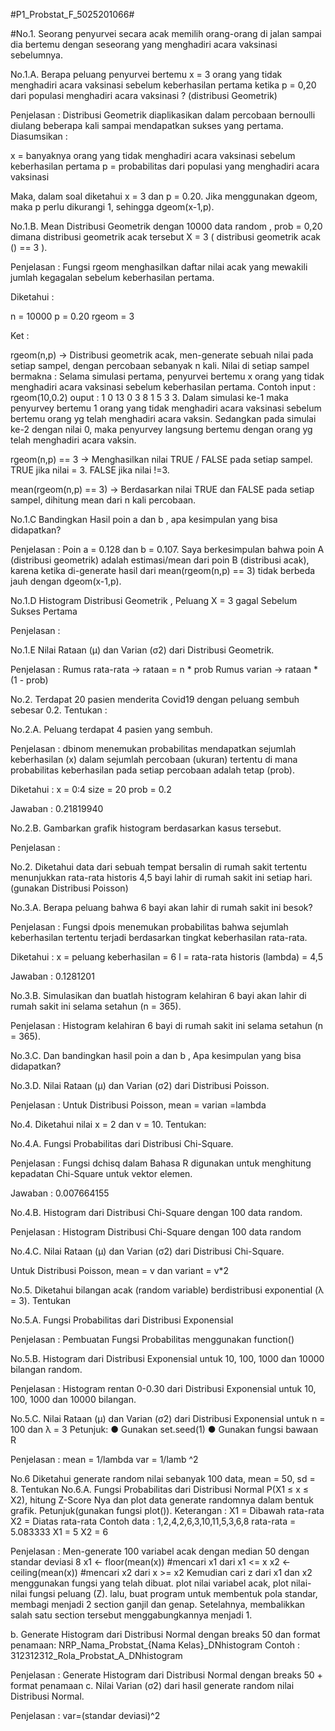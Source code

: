 #P1_Probstat_F_5025201066#

#No.1.
Seorang penyurvei secara acak memilih orang-orang di jalan sampai dia bertemu dengan seseorang yang menghadiri acara vaksinasi sebelumnya.

No.1.A. 
Berapa peluang penyurvei bertemu x = 3 orang yang tidak menghadiri acara vaksinasi sebelum keberhasilan pertama ketika p = 0,20 dari populasi menghadiri acara vaksinasi ? (distribusi Geometrik)

Penjelasan :
Distribusi Geometrik diaplikasikan dalam percobaan bernoulli diulang beberapa kali sampai mendapatkan sukses yang pertama. Diasumsikan : 

x = banyaknya orang yang tidak menghadiri acara vaksinasi sebelum keberhasilan pertama
p = probabilitas dari populasi yang menghadiri acara vaksinasi

Maka, dalam soal diketahui x = 3 dan p = 0.20. Jika menggunakan dgeom, maka p perlu dikurangi 1, sehingga dgeom(x-1,p).

No.1.B. 
Mean Distribusi Geometrik dengan 10000 data random , prob = 0,20 dimana distribusi geometrik acak tersebut X = 3 ( distribusi geometrik acak () == 3 ). 

Penjelasan :
Fungsi rgeom menghasilkan daftar nilai acak yang mewakili jumlah kegagalan sebelum keberhasilan pertama.

Diketahui :

n = 10000
p = 0.20
rgeom = 3

Ket :

rgeom(n,p) -> Distribusi geometrik acak, men-generate sebuah nilai pada setiap sampel, dengan percobaan sebanyak n kali. Nilai di setiap sampel bermakna : Selama simulasi pertama, penyurvei bertemu x orang yang tidak menghadiri acara vaksinasi sebelum keberhasilan pertama. Contoh input : rgeom(10,0.2) ouput : 1  0 13  0  3  8  1  5  3  3. Dalam simulasi ke-1 maka penyurvey bertemu 1 orang yang tidak menghadiri acara vaksinasi sebelum bertemu orang yg telah menghadiri acara vaksin. Sedangkan pada simulai ke-2 dengan nilai 0, maka penyurvey langsung bertemu dengan orang yg telah menghadiri acara vaksin.

rgeom(n,p) == 3 -> Menghasilkan nilai TRUE / FALSE pada setiap sampel. TRUE jika nilai = 3. FALSE jika nilai !=3.

mean(rgeom(n,p) == 3) -> Berdasarkan nilai TRUE dan FALSE pada setiap sampel, dihitung mean dari n kali percobaan.

No.1.C
Bandingkan Hasil poin a dan b , apa kesimpulan yang bisa didapatkan?

Penjelasan :
Poin a = 0.128 dan b = 0.107.
Saya berkesimpulan bahwa poin A (distribusi geometrik) adalah estimasi/mean dari poin B (distribusi acak), karena ketika di-generate hasil dari mean(rgeom(n,p) == 3) tidak berbeda jauh dengan dgeom(x-1,p).

No.1.D
Histogram Distribusi Geometrik , Peluang X = 3 gagal Sebelum Sukses Pertama

Penjelasan :

No.1.E
Nilai Rataan (μ) dan Varian (σ2) dari Distribusi Geometrik.

Penjelasan : 
Rumus rata-rata -> rataan = n * prob
Rumus varian -> rataan * (1 - prob)

No.2.
Terdapat 20 pasien menderita Covid19 dengan peluang sembuh sebesar 0.2. Tentukan :

No.2.A.
Peluang terdapat 4 pasien yang sembuh.

Penjelasan :
dbinom menemukan probabilitas mendapatkan sejumlah keberhasilan (x) dalam sejumlah percobaan (ukuran) tertentu di mana probabilitas keberhasilan pada setiap percobaan adalah tetap (prob).

Diketahui :
x = 0:4
size = 20
prob = 0.2

Jawaban : 0.21819940

No.2.B.
Gambarkan grafik histogram berdasarkan kasus tersebut.

Penjelasan :

No.2.
Diketahui data dari sebuah tempat bersalin di rumah sakit tertentu menunjukkan rata-rata historis 4,5 bayi lahir di rumah sakit ini setiap hari. (gunakan Distribusi Poisson)

No.3.A. Berapa peluang bahwa 6 bayi akan lahir di rumah sakit ini besok?

Penjelasan :
Fungsi dpois menemukan probabilitas bahwa sejumlah keberhasilan tertentu terjadi berdasarkan tingkat keberhasilan rata-rata.

Diketahui :
x = peluang keberhasilan = 6
l = rata-rata historis (lambda) = 4,5

Jawaban : 0.1281201

No.3.B. Simulasikan dan buatlah histogram kelahiran 6 bayi akan lahir di rumah sakit ini selama setahun (n = 365).

Penjelasan :
Histogram kelahiran 6 bayi di rumah sakit ini selama setahun (n = 365).

No.3.C. 
Dan bandingkan hasil poin a dan b , Apa kesimpulan yang bisa didapatkan?

No.3.D. 
Nilai Rataan (μ) dan Varian (σ2) dari Distribusi Poisson.

Penjelasan :
Untuk Distribusi Poisson, mean = varian =lambda

No.4.
Diketahui nilai x = 2 dan v = 10. Tentukan:

No.4.A. Fungsi Probabilitas dari Distribusi Chi-Square.

Penjelasan : 
Fungsi dchisq dalam Bahasa R digunakan untuk menghitung kepadatan Chi-Square untuk vektor elemen.

Jawaban : 0.007664155

No.4.B. Histogram dari Distribusi Chi-Square dengan 100 data random.

Penjelasan : 
Histogram Distribusi Chi-Square dengan 100 data random

No.4.C. Nilai Rataan (μ) dan Varian (σ2) dari Distribusi Chi-Square.

Untuk Distribusi Poisson, mean = v dan variant = v*2

No.5. 
Diketahui bilangan acak (random variable) berdistribusi exponential (λ = 3). Tentukan

No.5.A. Fungsi Probabilitas dari Distribusi Exponensial

Penjelasan :
Pembuatan Fungsi Probabilitas menggunakan function()

No.5.B. Histogram dari Distribusi Exponensial untuk 10, 100, 1000 dan 10000 bilangan random.

Penjelasan :
Histogram rentan 0-0.30 dari Distribusi Exponensial untuk 10, 100, 1000 dan 10000 bilangan.

No.5.C. Nilai Rataan (μ) dan Varian (σ2) dari Distribusi Exponensial untuk n = 100 dan λ = 3 Petunjuk:
● Gunakan set.seed(1)
● Gunakan fungsi bawaan R

Penjelasan :
mean = 1/lambda
var = 1/lamb ^2

No.6 Diketahui generate random nilai sebanyak 100 data, mean = 50, sd = 8. Tentukan
No.6.A. Fungsi Probabilitas dari Distribusi Normal P(X1 ≤ x ≤ X2), hitung Z-Score Nya dan plot data generate randomnya dalam bentuk grafik. Petunjuk(gunakan fungsi plot()).
Keterangan :
X1 = Dibawah rata-rata
X2 = Diatas rata-rata 
Contoh data : 1,2,4,2,6,3,10,11,5,3,6,8 rata-rata = 5.083333
X1 = 5
X2 = 6

Penjelasan :
Men-generate 100 variabel acak dengan median 50 dengan standar deviasi 8
x1 <- floor(mean(x)) #mencari x1 dari x1 <= x
x2 <- ceiling(mean(x)) #mencari x2 dari x >= x2
Kemudian cari z dari x1 dan x2 menggunakan fungsi yang telah dibuat.
plot nilai variabel acak, plot nilai-nilai fungsi peluang (Z).
lalu, buat program untuk membentuk pola standar, membagi menjadi 2 section ganjil dan genap.
Setelahnya, membalikkan salah satu section tersebut menggabungkannya menjadi 1.


b. Generate Histogram dari Distribusi Normal dengan breaks 50 dan format penamaan:
NRP_Nama_Probstat_{Nama Kelas}_DNhistogram
Contoh :
312312312_Rola_Probstat_A_DNhistogram

Penjelasan :
Generate Histogram dari Distribusi Normal dengan breaks 50 + format penamaan
c. Nilai Varian (σ2) dari hasil generate random nilai Distribusi Normal.

Penjelasan :
var=(standar deviasi)^2
